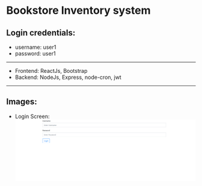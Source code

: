 # Bookstore Inventory system

## Login credentials: 
  * username: user1
  * password: user1
--------------------------------------------------------------------------------------
- Frontend: ReactJs, Bootstrap
- Backend: NodeJs, Express, node-cron, jwt
-------------------------------------------------
## Images:

- Login Screen:
![Login Screen](/images/login.png)

